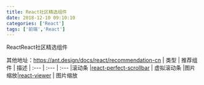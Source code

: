 ```yaml
---
title: React社区精选组件
date: 2018-12-10 09:10:10 
categories: ['React']
tags: ['前端','React']
---
```


ReactReact社区精选组件
<!-- more -->

其他地址：https://ant.design/docs/react/recommendation-cn
| 类型 | 推荐组件 | 描述
| :--- | :--- | :---
|滚动条 |[react-perfect-scrollbar](https://github.com/goldenyz/react-perfect-scrollbar)  | 虚拟滚动条
|图片缩放|[react-viewer](https://github.com/infeng/react-viewer) | 图片缩放